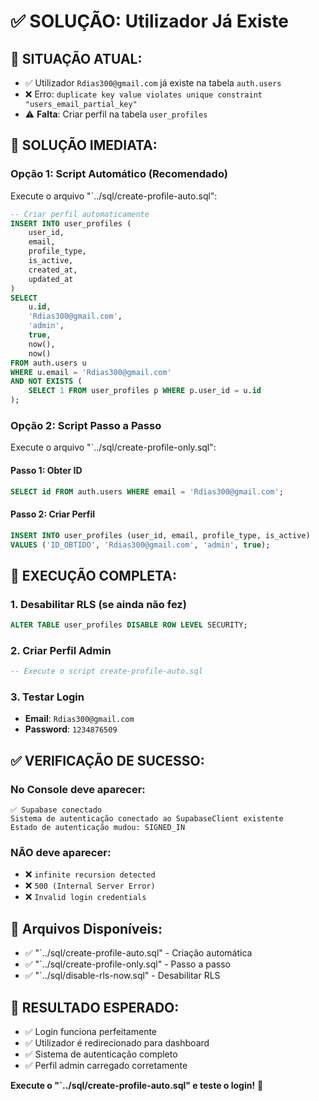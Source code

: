 # ✅ SOLUÇÃO: Utilizador Já Existe

## 🎯 **SITUAÇÃO ATUAL:**
- ✅ Utilizador `Rdias300@gmail.com` já existe na tabela `auth.users`
- ❌ Erro: `duplicate key value violates unique constraint "users_email_partial_key"`
- ⚠️ **Falta**: Criar perfil na tabela `user_profiles`

## 🚀 **SOLUÇÃO IMEDIATA:**

### **Opção 1: Script Automático (Recomendado)**
Execute o arquivo "`../sql/create-profile-auto.sql":

```sql
-- Criar perfil automaticamente
INSERT INTO user_profiles (
    user_id,
    email,
    profile_type,
    is_active,
    created_at,
    updated_at
) 
SELECT 
    u.id,
    'Rdias300@gmail.com',
    'admin',
    true,
    now(),
    now()
FROM auth.users u 
WHERE u.email = 'Rdias300@gmail.com'
AND NOT EXISTS (
    SELECT 1 FROM user_profiles p WHERE p.user_id = u.id
);
```

### **Opção 2: Script Passo a Passo**
Execute o arquivo "`../sql/create-profile-only.sql":

#### **Passo 1: Obter ID**
```sql
SELECT id FROM auth.users WHERE email = 'Rdias300@gmail.com';
```

#### **Passo 2: Criar Perfil**
```sql
INSERT INTO user_profiles (user_id, email, profile_type, is_active) 
VALUES ('ID_OBTIDO', 'Rdias300@gmail.com', 'admin', true);
```

## 🔧 **EXECUÇÃO COMPLETA:**

### **1. Desabilitar RLS (se ainda não fez)**
```sql
ALTER TABLE user_profiles DISABLE ROW LEVEL SECURITY;
```

### **2. Criar Perfil Admin**
```sql
-- Execute o script create-profile-auto.sql
```

### **3. Testar Login**
- **Email**: `Rdias300@gmail.com`
- **Password**: `1234876509`

## ✅ **VERIFICAÇÃO DE SUCESSO:**

### **No Console deve aparecer:**
```
✅ Supabase conectado
Sistema de autenticação conectado ao SupabaseClient existente
Estado de autenticação mudou: SIGNED_IN
```

### **NÃO deve aparecer:**
- ❌ `infinite recursion detected`
- ❌ `500 (Internal Server Error)`
- ❌ `Invalid login credentials`

## 📁 **Arquivos Disponíveis:**
- ✅ "`../sql/create-profile-auto.sql" - Criação automática
- ✅ "`../sql/create-profile-only.sql" - Passo a passo
- ✅ "`../sql/disable-rls-now.sql" - Desabilitar RLS

## 🎯 **RESULTADO ESPERADO:**
- ✅ Login funciona perfeitamente
- ✅ Utilizador é redirecionado para dashboard
- ✅ Sistema de autenticação completo
- ✅ Perfil admin carregado corretamente

**Execute o "`../sql/create-profile-auto.sql" e teste o login!** 🚀



